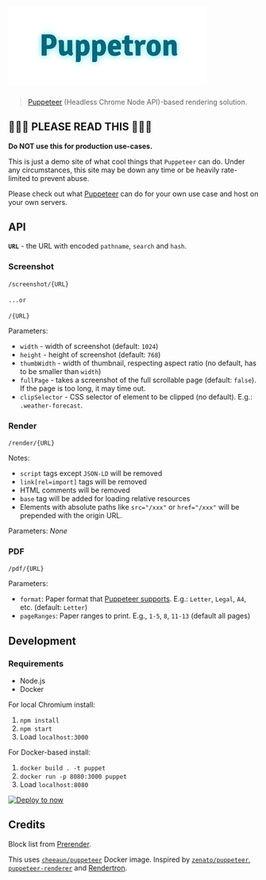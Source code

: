 # <img src="logo.png" width="400" alt="Puppetron">

> [Puppeteer](https://github.com/GoogleChrome/puppeteer) (Headless Chrome Node API)-based rendering solution.

🚧🚧🚧 PLEASE READ THIS 🚧🚧🚧
---

**Do NOT use this for production use-cases.**

This is just a demo site of what cool things that `Puppeteer` can do. Under any circumstances, this site may be down any time or be heavily rate-limited to prevent abuse.

Please check out what [Puppeteer](https://github.com/GoogleChrome/puppeteer) can do for your own use case and host on your own servers.

API
---

**`URL`** - the URL with encoded `pathname`, `search` and `hash`.

### Screenshot

```
/screenshot/{URL}

...or

/{URL}
```

Parameters:

- `width` - width of screenshot (default: `1024`)
- `height` - height of screenshot (default: `768`)
- `thumbWidth` - width of thumbnail, respecting aspect ratio (no default, has to be smaller than `width`)
- `fullPage` - takes a screenshot of the full scrollable page (default: `false`). If the page is too long, it may time out.
- `clipSelector` - CSS selector of element to be clipped (no default). E.g.: `.weather-forecast`.

### Render

```
/render/{URL}
```

Notes:

- `script` tags except `JSON-LD` will be removed
- `link[rel=import]` tags will be removed
- HTML comments will be removed
- `base` tag will be added for loading relative resources
- Elements with absolute paths like `src="/xxx"` or `href="/xxx"` will be prepended with the origin URL.

Parameters: *None*

### PDF

```
/pdf/{URL}
```

Parameters:

- `format`: Paper format that [Puppeteer supports](https://github.com/GoogleChrome/puppeteer/blob/master/docs/api.md#pagepdfoptions). E.g.: `Letter`, `Legal`, `A4`, etc. (default: `Letter`)
- `pageRanges`: Paper ranges to print. E.g., `1-5`, `8`, `11-13` (default all pages)

Development
---

### Requirements

- Node.js
- Docker

For local Chromium install:

1. `npm install`
2. `npm start`
3. Load `localhost:3000`

For Docker-based install:

1. `docker build . -t puppet`
2. `docker run -p 8080:3000 puppet`
3. Load `localhost:8080`

[![Deploy to now](https://deploy.now.sh/static/button.svg)](https://deploy.now.sh/?repo=https://github.com/cheeaun/puppetron)

Credits
---

Block list from [Prerender](https://github.com/prerender/prerender/blob/master/lib/resources/blocked-resources.json).

This uses [`cheeaun/puppeteer`](https://hub.docker.com/r/cheeaun/puppeteer/) Docker image. Inspired by [`zenato/puppeteer`]((https://hub.docker.com/r/zenato/puppeteer/)), [`puppeteer-renderer`](https://github.com/zenato/puppeteer-renderer) and [Rendertron](https://render-tron.appspot.com/).
